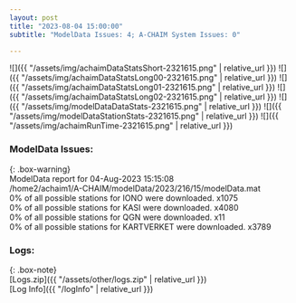 ```yaml
---
layout: post
title: "2023-08-04 15:00:00"
subtitle: "ModelData Issues: 4; A-CHAIM System Issues: 0"

---
```


![]({{ "/assets/img/achaimDataStatsShort-2321615.png" | relative_url }})
![]({{ "/assets/img/achaimDataStatsLong00-2321615.png" | relative_url }})
![]({{ "/assets/img/achaimDataStatsLong01-2321615.png" | relative_url }})
![]({{ "/assets/img/achaimDataStatsLong02-2321615.png" | relative_url }})
![]({{ "/assets/img/modelDataDataStats-2321615.png" | relative_url }})
![]({{ "/assets/img/modelDataStationStats-2321615.png" | relative_url }})
![]({{ "/assets/img/achaimRunTime-2321615.png" | relative_url }})


### ModelData Issues:  
  
{: .box-warning}  
 ModelData report for 04-Aug-2023 15:15:08   
 /home2/achaim1/A-CHAIM/modelData/2023/216/15/modelData.mat   
 0% of all possible stations for IONO were downloaded. x1075   
 0% of all possible stations for KASI were downloaded. x4080   
 0% of all possible stations for QGN were downloaded. x11   
 0% of all possible stations for KARTVERKET were downloaded. x3789   
  


### Logs:  
  
{: .box-note}  
[Logs.zip]({{ "/assets/other/logs.zip" | relative_url }})  
[Log Info]({{ "/logInfo" | relative_url }})  
